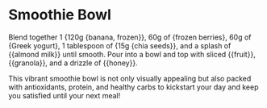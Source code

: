 # Smoothie Bowl

Blend together 1 {120g {banana, frozen}}, 60g of {frozen berries}, 60g of {Greek yogurt}, 1 tablespoon of {15g {chia seeds}}, and a splash of {{almond milk}} until smooth. Pour into a bowl and top with sliced {{fruit}}, {{granola}}, and a drizzle of {{honey}}.

This vibrant smoothie bowl is not only visually appealing but also packed with antioxidants, protein, and healthy carbs to kickstart your day and keep you satisfied until your next meal!